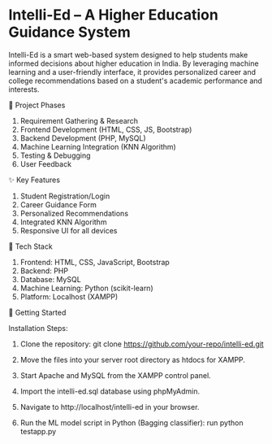 # Intelli-Ed – A Higher Education Guidance System

Intelli-Ed is a smart web-based system designed to help students make informed decisions about higher education in India. By leveraging machine learning and a user-friendly interface, it provides personalized career and college recommendations based on a student's academic performance and interests.

📅 Project Phases

1. Requirement Gathering & Research
2. Frontend Development (HTML, CSS, JS, Bootstrap)
3. Backend Development (PHP, MySQL)
4. Machine Learning Integration (KNN Algorithm)
5. Testing & Debugging
6.  User Feedback

✨ Key Features

1. Student Registration/Login
2. Career Guidance Form
3. Personalized Recommendations
4. Integrated KNN Algorithm
5. Responsive UI for all devices

🔧 Tech Stack

1. Frontend: HTML, CSS, JavaScript, Bootstrap
2. Backend: PHP
3. Database: MySQL
4. Machine Learning: Python (scikit-learn)
5. Platform: Localhost (XAMPP)

🚀 Getting Started

Installation Steps:

1. Clone the repository:
git clone https://github.com/your-repo/intelli-ed.git

2. Move the files into your server root directory as htdocs for XAMPP.

3. Start Apache and MySQL from the XAMPP control panel.

4. Import the intelli-ed.sql database using phpMyAdmin.

5. Navigate to http://localhost/intelli-ed in your browser.

6. Run the ML model script in Python (Bagging classifier):
run python testapp.py


